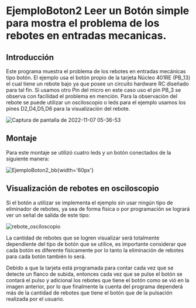 # EjemploBoton2 Leer un Botón simple para mostra el problema de los rebotes en entradas mecanicas.

## Introducción 
Este programa muestra el problema de los rebotes en entradas mecánicas tipo botón. 
El ejemplo usa el botón propio de la tarjeta Núcleo 401RE (PB_13) el cual tiene un rebote bajo ya que posee un circuito hardware RC diseñado para tal fin. 
Si usamos otro Pin del micro en este caso uso el pin PB_3 se observa con facilidad el problema en mención. Para la observaciòn del rebote se puede utilizar un osciloscopio o leds para el ejemplo usamos los pines D2,D4,D5,D6 para la visualizaciòn del rebote.

![Captura de pantalla de 2022-11-07 05-36-53](https://user-images.githubusercontent.com/111470363/200290289-428feb4c-c8a3-45c1-a075-4c801955fed3.png)

## Montaje
Para este montaje se utilizó cuatro leds y un botón conectados de la siguiente manera:

![EjemploBoton2_bb](https://user-images.githubusercontent.com/59096507/209984804-c7651021-b936-44f5-92ca-cf549e2b7b2d.png){width='60px'}

## Visualización de rebotes en osciloscopio
Si el botón a utilizar se implementa el ejemplo sin usar ningún tipo de eliminador de rebotes, ya sea de forma física o por programación se logrará ver un señal de salida de este tipo:

![rebote_osciloscopio](https://user-images.githubusercontent.com/59096507/206878869-f6ef529d-ac06-46eb-a859-3020cb27851b.jpg)

La cantidad de rebotes que se logren visualizar será totalmente dependiente del tipo de botón que se utilice, es importante considerar que cada botón es diferente físicamente por lo tanto la eliminación de rebotes para cada botón también lo será.

Debido a que la tarjeta está programada para contar cada vez que se detecte un flanco de subida, entonces cada vez que se pulse el botón se contará el pulso y adicional los rebotes que tiene el botón como se vió en la imagen anterior, por lo que finalmente la cuenta del programa dependerá más de la cantidad de rebotes que tiene el botón que de la pulsación realizada por el usuario.


